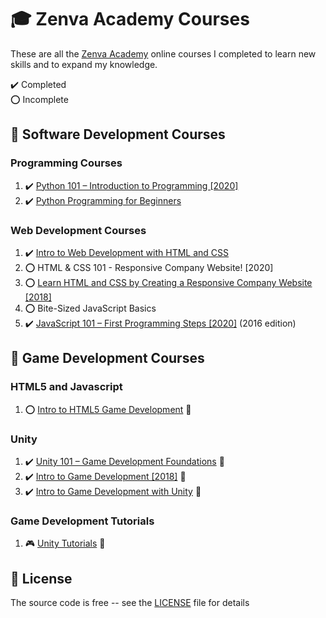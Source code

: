 # :mortar_board: Zenva Academy Courses

These are all the [Zenva Academy][zenva] online courses I completed to learn new skills and to expand my knowledge.

:heavy_check_mark: Completed  
:o: Incomplete

## :beginner: Software Development Courses

### Programming Courses

1. :heavy_check_mark: [Python 101 – Introduction to Programming [2020]](python-101-introduction-to-programming/)
2. :heavy_check_mark: [Python Programming for Beginners](python-programming-for-beginners/)

### Web Development Courses

1. :heavy_check_mark: [Intro to Web Development with HTML and CSS](intro-web-development-with-html-css/)
2. :o: HTML & CSS 101 - Responsive Company Website! [2020]
3. :o: [Learn HTML and CSS by Creating a Responsive Company Website [2018]](creating-a-responsive-company-website-2018/)
4. :o: Bite-Sized JavaScript Basics
5. :heavy_check_mark: [JavaScript 101 – First Programming Steps [2020]](https://academy.zenva.com/course/javascript-101-web-and-game-development-fundamentals/) (2016 edition)

## :beginner: Game Development Courses

### HTML5 and Javascript

1. :o: [Intro to HTML5 Game Development](https://github.com/learning-game-development/learning-javascript-game-development/tree/master/intro-to-html5-game-development) :rocket:

### Unity

1. :heavy_check_mark: [Unity 101 – Game Development Foundations](https://github.com/learning-game-development/learning-unity-game-development/tree/master/Zenva-GameDev-Academy-Unity-Courses) :rocket:
2. :heavy_check_mark: [Intro to Game Development [2018]](https://github.com/learning-game-development/learning-unity-game-development/tree/master/Zenva-GameDev-Academy-Unity-Courses) :rocket:
3. :heavy_check_mark: [Intro to Game Development with Unity](https://github.com/learning-game-development/learning-unity-game-development/tree/master/Zenva-GameDev-Academy-Unity-Courses) :rocket:

### Game Development Tutorials

1. :video_game: [Unity Tutorials](https://github.com/learning-game-development/learning-unity-game-development/tree/master/Zenva-GameDev-Academy-Unity-Tutorials) :rocket:

## :page_with_curl: License

The source code is free -- see the [LICENSE](LICENSE) file for details

[zenva]: https://academy.zenva.com/
